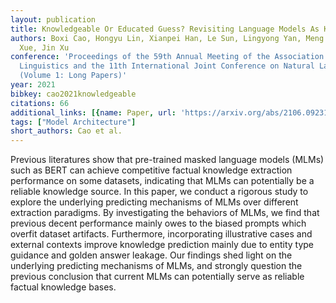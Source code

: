 ```yaml
---
layout: publication
title: Knowledgeable Or Educated Guess? Revisiting Language Models As Knowledge Bases
authors: Boxi Cao, Hongyu Lin, Xianpei Han, Le Sun, Lingyong Yan, Meng Liao, Tong
  Xue, Jin Xu
conference: 'Proceedings of the 59th Annual Meeting of the Association for Computational
  Linguistics and the 11th International Joint Conference on Natural Language Processing
  (Volume 1: Long Papers)'
year: 2021
bibkey: cao2021knowledgeable
citations: 66
additional_links: [{name: Paper, url: 'https://arxiv.org/abs/2106.09231'}]
tags: ["Model Architecture"]
short_authors: Cao et al.
---
```

Previous literatures show that pre-trained masked language models (MLMs) such
as BERT can achieve competitive factual knowledge extraction performance on
some datasets, indicating that MLMs can potentially be a reliable knowledge
source. In this paper, we conduct a rigorous study to explore the underlying
predicting mechanisms of MLMs over different extraction paradigms. By
investigating the behaviors of MLMs, we find that previous decent performance
mainly owes to the biased prompts which overfit dataset artifacts. Furthermore,
incorporating illustrative cases and external contexts improve knowledge
prediction mainly due to entity type guidance and golden answer leakage. Our
findings shed light on the underlying predicting mechanisms of MLMs, and
strongly question the previous conclusion that current MLMs can potentially
serve as reliable factual knowledge bases.
